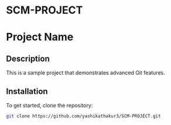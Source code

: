 # SCM-PROJECT
# Project Name

## Description
This is a sample project that demonstrates advanced Git features.

## Installation
To get started, clone the repository:
```bash
git clone https://github.com/yashikathakur3/SCM-PROJECT.git
